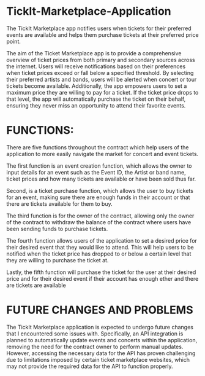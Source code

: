 # TickIt-Marketplace-Application

The TickIt Marketplace app notifies users when tickets for their preferred events are available and helps them purchase tickets at their preferred price point.

The aim of the Ticket Marketplace app is to provide a comprehensive overview of ticket prices from both primary and secondary sources across the internet. Users will receive notifications based on their preferences when ticket prices exceed or fall below a specified threshold. By selecting their preferred artists and bands, users will be alerted when concert or tour tickets become available. Additionally, the app empowers users to set a maximum price they are willing to pay for a ticket. If the ticket price drops to that level, the app will automatically purchase the ticket on their behalf, ensuring they never miss an opportunity to attend their favorite events.


# FUNCTIONS:

There are five functions throughout the contract which help users of the application to more easily navigate the market for concert and event tickets. 

The first function is an event creation function, which allows the owner to input details for an event such as the Event ID, the Artist or band name, ticket prices and how many tickets are available or have been sold thus far.

Second, is a ticket purchase function, which allows the user to buy tickets for an event, making sure there are enough funds in their account or that there are tickets available for them to buy.

The third function is for the owner of the contract, allowing only the owner of the contract to withdraw the balance of the contract where users have been sending funds to purchase tickets.

The fourth function allows users of the application to set a desired price for their desired event that they would like to attend. This will help users to be notified when the ticket price has dropped to or below a certain level that they are willing to purchase the ticket at.

Lastly, the fifth function will purchase the ticket for the user at their desired price and for their desired event if their account has enough ether and there are tickets are available

# FUTURE CHANGES AND PROBLEMS

The TickIt Marketplace application is expected to undergo future changes that I encountered some issues with. Specifically, an API integration is planned to automatically update events and concerts within the application, removing the need for the contract owner to perform manual updates. However, accessing the necessary data for the API has proven challenging due to limitations imposed by certain ticket marketplace websites, which may not provide the required data for the API to function properly.

